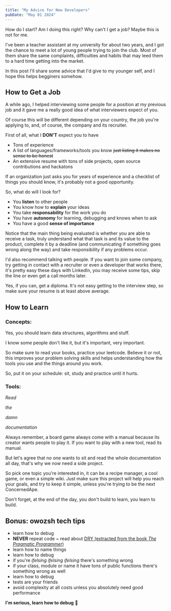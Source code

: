 ```yaml
---
title: "My Advice for New Developers"
pubDate: "May 01 2024"
---
```


How do I start? Am I doing this right? Why can't I get a job? Maybe this is not for me.

I've been a teacher assistant at my university for about two years, and I got the chance to
meet a lot of young people trying to join the club. Most of them share the same complaints,
difficulties and habits that may leed them to a hard time getting into the market.

In this post I'll share some advice that I'd give to my younger self, and I hope this helps begginers somehow.

## How to Get a Job

A while ago, I helped interviewing some people for a position at my previous job and it gave me a really good
idea of what interviewers expect of you.

Of course this will be different depending on your country, the job you're applying to, and, of course, the company and its recruiter.

First of all, what I **DON'T** expect you to have

- Tons of experience
- A list of languages/frameworks/tools you know ~~just listing it makes no sense to be honest~~
- An extensive resume with tons of side projects, open source contributions and hackatons

If an organization just asks you for years of experience and a checklist of things you should know, it's probably not a good
opportunity.

So, what do will I look for?

- You **listen** to other people
- You know how to **explain** your ideas
- You take **responsability** for the work you do
- You have **autonomy** for learning, debugging and knows when to ask
- You have a good **sense of importance**

Notice that the main thing being evaluated is whether you are able to receive a task, truly understand what that
task is and its value to the product, complete it by a deadline (and communicating if something goes wrong along the way) and take responsibility if
any problems occur.

I'd also recommend talking with people. If you want to join some company, try getting in contact with a recruiter or even a
developer that works there, it's pretty easy these days with LinkedIn, you may receive some tips, skip the line or even get a call months later.

Yes, if you can, get a diploma. It's not easy getting to the interview step, so make sure your resume is at least
above average.

## How to Learn

### Concepts:

Yes, you should learn data structures, algorithms and stuff.

I know some people don't like it, but it's important, very important.

So make sure to read your books, practice your leetcode. Believe it or not, this improves your problem solving skills and
helps understanding how the tools you use and the things around you work.

So, put it on your schedule: sit, study and practice until it hurts.

### Tools:

_Read_

_the_

_damn_

_documentation_

Always remember, a board game always come with a manual because its creator wants people to play it.
If you want to play with a new tool, read its manual.

But let's agree that no one wants to sit and read the whole documentation all day, that's why we now need a side project.

So pick one topic you're interested in, it can be a recipe manager, a cool game, or even a simple wiki. Just make sure
this project will help you reach your goals, and try to keep it simple, unless you're trying to be the next ConcernedApe.

Don't forget, at the end of the day, you don't build to learn, you learn to build.

## Bonus: owozsh tech tips

- learn how to debug
- **NEVER** repeat code ~ read about [DRY (extracted from the book _The Pragmatic Programmer_)](https://media.pragprog.com/titles/tpp20/dry.pdf)
- learn how to name things
- learn how to debug
- if you're _ifelsing ifelsing ifelsing_ there's something wrong
- if your class, module or name it have tons of public functions there's something wrong as well
- learn how to debug
- tests are your friends
- avoid complexity at all costs unless you absolutely need good performance

**I'm serious, learn how to debug** 🔪
